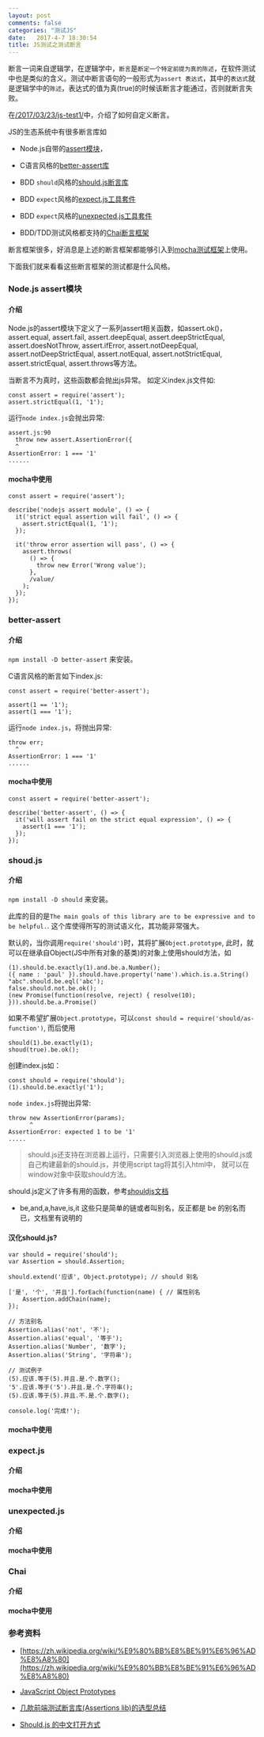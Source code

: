 ```yaml
---
layout: post
comments: false
categories: "测试JS"
date:   2017-4-7 18:30:54
title: JS测试之测试断言
---
```


<div id="toc"></div>

断言一词来自逻辑学，在逻辑学中，`断言`是`断定一个特定前提为真的陈述`，在软件测试中也是类似的含义。测试中断言语句的一般形式为`assert 表达式`，其中的`表达式`就是逻辑学中的`陈述`，表达式的值为真(true)的时候该断言才能通过，否则就断言失败。

在[/2017/03/23/js-test1/](JS测试之自写断言)中，介绍了如何自定义断言。

JS的生态系统中有很多断言库如

- Node.js自带的[assert模块](https://nodejs.org/api/assert.html)，

- C语言风格的[better-assert库](https://github.com/tj/better-assert)

- BDD `should`风格的[should.js断言库](https://github.com/shouldjs/should.js)

- BDD `expect`风格的[expect.js工具套件](https://github.com/Automattic/expect.js)

- BDD `expect`风格的[unexpected.js工具套件](http://unexpected.js.org/)

- BDD/TDD测试风格都支持的[Chai断言框架](https://github.com/chaijs/chai)

断言框架很多，好消息是上述的断言框架都能够引入到[mocha测试框架](http://mochajs.org/)上使用。

下面我们就来看看这些断言框架的测试都是什么风格。

### Node.js assert模块

#### 介绍

Node.js的assert模块下定义了一系列assert相关函数，如assert.ok()，assert.equal, assert.fail,  assert.deepEqual, assert.deepStrictEqual, assert.doesNotThrow, assert.ifError, assert.notDeepEqual, assert.notDeepStrictEqual, assert.notEqual, assert.notStrictEqual, assert.strictEqual, assert.throws等方法。

当断言不为真时，这些函数都会抛出js异常。 如定义index.js文件如:

```
const assert = require('assert');
assert.strictEqual(1, '1');
```

运行`node index.js`会抛出异常:

```
assert.js:90
  throw new assert.AssertionError({
  ^
AssertionError: 1 === '1'
......
```

#### mocha中使用

```
const assert = require('assert');

describe('nodejs assert module', () => {
  it('strict equal assertion will fail', () => {
    assert.strictEqual(1, '1');
  });

  it('throw error assertion will pass', () => {
    assert.throws(
      () => {
        throw new Error('Wrong value');
      },
      /value/
    );
  });
});
```

### better-assert
#### 介绍

`npm install -D better-assert` 来安装。

C语言风格的断言如下index.js:

```
const assert = require('better-assert');

assert(1 == '1');
assert(1 === '1');
```

运行`node index.js`，将抛出异常:

```
throw err;
  ^
AssertionError: 1 === '1'
......
```

#### mocha中使用

```
const assert = require('better-assert');

describe('better-assert', () => {
  it('will assert fail on the strict equal expression', () => {
    assert(1 === '1');
  });
});
```

### shoud.js
#### 介绍

`npm install -D should` 来安装。

此库的目的是`The main goals of this library are to be expressive and to be helpful.`. 这个库使得所写的测试语义化，其功能非常强大。

默认的，当你调用`require('should')`时，其将扩展`Object.prototype`, 此时，就可以在继承自Object(JS中所有对象的基类)的对象上使用should方法，如

```
(1).should.be.exactly(1).and.be.a.Number();
({ name : 'paul' }).should.have.property('name').which.is.a.String()
"abc".should.be.eql('abc');
false.should.not.be.ok();
(new Promise(function(resolve, reject) { resolve(10); })).should.be.a.Promise()
```

如果不希望扩展`Object.prototype`，可以`const should = require('should/as-function')`, 而后使用

```
should(1).be.exactly(1);
shoud(true).be.ok();
```

创建index.js如：

```
const should = require('should');
(1).should.be.exactly('1');
```

`node index.js`将抛出异常:

```
throw new AssertionError(params);
      ^
AssertionError: expected 1 to be '1'
.....
```

> should.js还支持在浏览器上运行，只需要引入浏览器上使用的should.js或自己构建最新的should.js，并使用script tag将其引入html中， 就可以在window对象中获取should方法。


should.js定义了许多有用的函数，参考[shouldjs文档](http://shouldjs.github.io/)

- be,and,a,have,is,it 这些只是简单的链或者叫别名，反正都是 be 的别名而已，文档里有说明的

#### 汉化should.js?

```
var should = require('should');
var Assertion = should.Assertion;

should.extend('应该', Object.prototype); // should 别名

['是', '个', '并且'].forEach(function(name) { // 属性别名
    Assertion.addChain(name);
});

// 方法别名
Assertion.alias('not', '不');
Assertion.alias('equal', '等于');
Assertion.alias('Number', '数字');
Assertion.alias('String', '字符串');

// 测试例子
(5).应该.等于(5).并且.是.个.数字();
'5'.应该.等于('5').并且.是.个.字符串();
(5).应该.等于(5).并且.不.是.个.数字();

console.log('完成!');
```


#### mocha中使用

### expect.js
#### 介绍


#### mocha中使用

### unexpected.js
#### 介绍


#### mocha中使用

### Chai
#### 介绍


#### mocha中使用

### 参考资料

- [https://zh.wikipedia.org/wiki/%E9%80%BB%E8%BE%91%E6%96%AD%E8%A8%80](https://zh.wikipedia.org/wiki/%E9%80%BB%E8%BE%91%E6%96%AD%E8%A8%80)

- [JavaScript Object Prototypes](https://www.w3schools.com/js/js_object_prototypes.asp)

- [几款前端测试断言库(Assertions lib)的选型总结](http://blog.lvscar.info/post/tech/assertions_lib/)

- [Should.js 的中文打开方式](http://www.tuicool.com/articles/AR7fa2v)


<script type="text/javascript">
$(document).ready(function() {
    $('#toc').toc({ listType: 'ul', title: "<i>目录</i>" });
});
</script>
